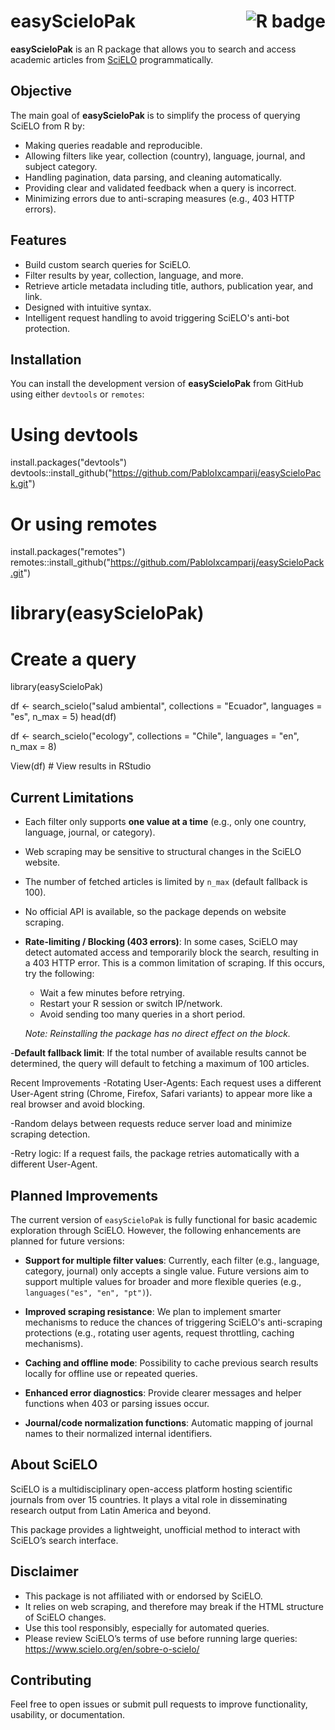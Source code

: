 # easyScieloPak <img src="https://img.shields.io/badge/R-package-blue.svg" alt="R badge" align="right"/>

**easyScieloPak** is an R package that allows you to search and access academic articles from [SciELO](https://scielo.org) programmatically.

## Objective

The main goal of **easyScieloPak** is to simplify the process of querying SciELO from R by:
- Making queries readable and reproducible.
- Allowing filters like year, collection (country), language, journal, and subject category.
- Handling pagination, data parsing, and cleaning automatically.
- Providing clear and validated feedback when a query is incorrect.
- Minimizing errors due to anti-scraping measures (e.g., 403 HTTP errors).


## Features

- Build custom search queries for SciELO.
- Filter results by year, collection, language, and more.
- Retrieve article metadata including title, authors, publication year, and link.
- Designed with intuitive syntax.
- Intelligent request handling to avoid triggering SciELO's anti-bot protection.



## Installation

You can install the development version of **easyScieloPak** from GitHub using either `devtools` or `remotes`:

# Using devtools
install.packages("devtools")
devtools::install_github("https://github.com/PabloIxcamparij/easyScieloPack.git")

# Or using remotes
install.packages("remotes")
remotes::install_github("https://github.com/PabloIxcamparij/easyScieloPack.git")

# library(easyScieloPak)

# Create a query
library(easyScieloPak)

df <- search_scielo("salud ambiental",
                    collections = "Ecuador",
                    languages = "es",
                    n_max = 5)
head(df)

df <- search_scielo("ecology",
              collections = "Chile",
              languages = "en",
              n_max = 8)

View(df) # View results in RStudio

## Current Limitations

- Each filter only supports **one value at a time** (e.g., only one country, language, journal, or category).

- Web scraping may be sensitive to structural changes in the SciELO website.

- The number of fetched articles is limited by `n_max` (default fallback is 100).

- No official API is available, so the package depends on website scraping.

- **Rate-limiting / Blocking (403 errors)**: In some cases, SciELO may detect automated access and temporarily block the search, resulting in a 403 HTTP error. This is a common limitation of scraping. If this occurs, try the following:
  - Wait a few minutes before retrying.
  - Restart your R session or switch IP/network.
  - Avoid sending too many queries in a short period.
  
  *Note: Reinstalling the package has no direct effect on the block.*

-**Default fallback limit**: If the total number of available results cannot be determined, the query will default to fetching a maximum of 100 articles.

 Recent Improvements
-Rotating User-Agents: Each request uses a different User-Agent string (Chrome, Firefox, Safari variants) to appear more like a real browser and avoid blocking.

-Random delays between requests reduce server load and minimize scraping detection.

-Retry logic: If a request fails, the package retries automatically with a different User-Agent.

## Planned Improvements

The current version of `easyScieloPak` is fully functional for basic academic exploration through SciELO. However, the following enhancements are planned for future versions:

- **Support for multiple filter values**: Currently, each filter (e.g., language, category, journal) only accepts a single value. Future versions aim to support multiple values for broader and more flexible queries (e.g., `languages("es", "en", "pt")`).
  
- **Improved scraping resistance**: We plan to implement smarter mechanisms to reduce the chances of triggering SciELO's anti-scraping protections (e.g., rotating user agents, request throttling, caching mechanisms).

- **Caching and offline mode**: Possibility to cache previous search results locally for offline use or repeated queries.

- **Enhanced error diagnostics**: Provide clearer messages and helper functions when 403 or parsing issues occur.

- **Journal/code normalization functions**: Automatic mapping of journal names to their normalized internal identifiers.


## About SciELO
SciELO is a multidisciplinary open-access platform hosting scientific journals from over 15 countries. It plays a vital role in disseminating research output from Latin America and beyond.

This package provides a lightweight, unofficial method to interact with SciELO’s search interface.

## Disclaimer
- This package is not affiliated with or endorsed by SciELO.
- It relies on web scraping, and therefore may break if the HTML structure of SciELO changes.
- Use this tool responsibly, especially for automated queries.
- Please review SciELO’s terms of use before running large queries: https://www.scielo.org/en/sobre-o-scielo/

## Contributing
Feel free to open issues or submit pull requests to improve functionality, usability, or documentation.


